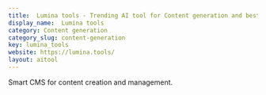 ```yaml
---
title:  Lumina tools - Trending AI tool for Content generation and best alternatives
display_name:  Lumina tools
category: Content generation
category_slug: content-generation
key: lumina_tools
website: https://lumina.tools/
layout: aitool
---
```


Smart CMS for content creation and management.
